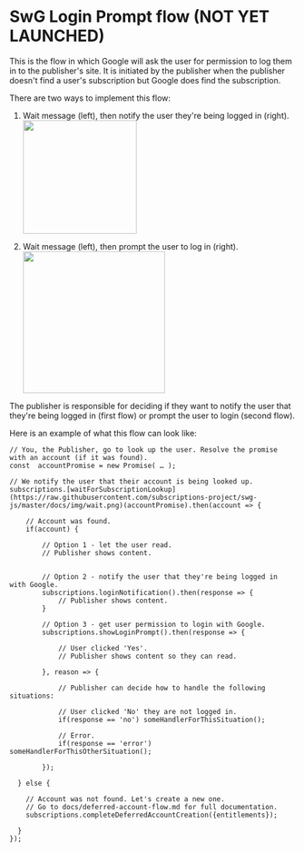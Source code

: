 <!---
Copyright 2018 The Subscribe with Google Authors. All Rights Reserved.

Licensed under the Apache License, Version 2.0 (the "License");
you may not use this file except in compliance with the License.
You may obtain a copy of the License at

     http://www.apache.org/licenses/LICENSE-2.0

Unless required by applicable law or agreed to in writing, software
distributed under the License is distributed on an "AS-IS" BASIS,
WITHOUT WARRANTIES OR CONDITIONS OF ANY KIND, either express or implied.
See the License for the specific language governing permissions and
limitations under the License.
-->


# SwG Login Prompt flow (NOT YET LAUNCHED)

This is the flow in which Google will ask the user for permission to log them in to the publisher's site. It is initiated by the publisher when the publisher doesn't find a user's subscription but Google does find the subscription.


There are two ways to implement this flow:


1. Wait message (left), then notify the user they're being logged in (right).
<img src="https://raw.githubusercontent.com/subscriptions-project/swg-js/master/docs/img/login_notification_flow.png" height="200px"></img>


2. Wait message (left), then prompt the user to log in (right). 
<img src="https://raw.githubusercontent.com/subscriptions-project/swg-js/master/docs/img/login_prompt_flow.png" height="250px"></img>


The publisher is responsible for deciding if they want to notify the user that they're being logged in (first flow) or prompt the user to login (second flow). 


Here is an example of what this flow can look like:

```
// You, the Publisher, go to look up the user. Resolve the promise with an account (if it was found).
const  accountPromise = new Promise( … ); 

// We notify the user that their account is being looked up.
subscriptions.[waitForSubscriptionLookup](https://raw.githubusercontent.com/subscriptions-project/swg-js/master/docs/img/wait.png)(accountPromise).then(account => {
    
    // Account was found.
    if(account) {

        // Option 1 - let the user read. 
        // Publisher shows content.
        

        // Option 2 - notify the user that they're being logged in with Google.
        subscriptions.loginNotification().then(response => {
            // Publisher shows content.
        }

        // Option 3 - get user permission to login with Google.
        subscriptions.showLoginPrompt().then(response => {

            // User clicked 'Yes'.
            // Publisher shows content so they can read.

        }, reason => {

            // Publisher can decide how to handle the following situations:

            // User clicked 'No' they are not logged in.
            if(response == 'no') someHandlerForThisSituation();

            // Error.
            if(response == 'error') someHandlerForThisOtherSituation();

        });

  } else {

    // Account was not found. Let's create a new one.
    // Go to docs/deferred-account-flow.md for full documentation.
    subscriptions.completeDeferredAccountCreation({entitlements});

  }
});
```